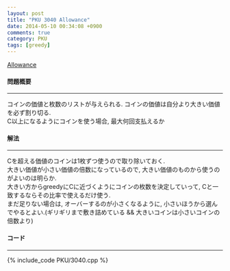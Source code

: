 ```yaml
---
layout: post
title: "PKU 3040 Allowance"
date: 2014-05-10 00:34:08 +0900
comments: true
category: PKU
tags: [greedy]
---
```


[Allowance](http://poj.org/problem?id=3040)

#### 問題概要

****

コインの価値と枚数のリストが与えられる. コインの価値は自分より大きい価値を必ず割り切る.<br>
C以上になるようにコインを使う場合, 最大何回支払えるか<br>

#### 解法

****

Cを超える価値のコインは1枚ずつ使うので取り除いておく.<br>
大きい価値が小さい価値の倍数になっているので, 大きい価値のものから使うのがよいのは明らか.<br>
大きい方からgreedyにCに近づくようにコインの枚数を決定していって, Cと一致するならその比率で使えるだけ使う.<br>
まだ足りない場合は, オーバーするのが小さくなるように, 小さいほうから選んでやるとよい.(ギリギリまで敷き詰めている && 大きいコインは小さいコインの倍数より)<br>

#### コード

****

{% include_code PKU/3040.cpp %}

